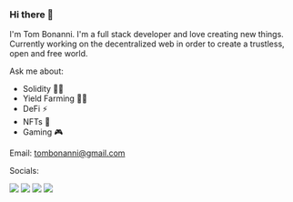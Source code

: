 ### Hi there 👋

I'm Tom Bonanni. I'm a full stack developer and love creating new things. Currently working on the decentralized web in order to create a trustless, open and free world.

Ask me about:
- Solidity 👨‍💻
- Yield Farming 🧑‍🌾
- DeFi ⚡
- NFTs 💎
- Gaming 🎮

Email: tombonanni@gmail.com

Socials: 

<a href="https://medium.com/@tombonanni"><img src="https://img.shields.io/badge/Medium-12100E?style=&logo=medium&logoColor=white"></a>
<a href="https://www.hackerrank.com/Journal"><img src="https://img.shields.io/badge/-Hackerrank-2EC866?style=&logo=HackerRank&logoColor=white"></a>
<a href="https://www.linkedin.com/in/tombonanni"><img src="https://img.shields.io/badge/LinkedIn-0077B5?style=&logo=linkedin&logoColor=white"></a>
<a href="https://stackoverflow.com/users/5037729/tom"><img src="https://img.shields.io/badge/Stack_Overflow-FE7A16?style=&logo=stack-overflow&logoColor=white"></a>
